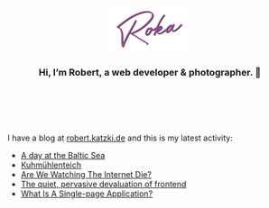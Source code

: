 <div align="center">
  <br>
  <br>
  <br>
  <br>
  <a href="https://robert.katzki.de/">
    <img width="140" src="https://github.com/ro-ka/ro-ka/blob/master/logo.svg" alt="Roka">
  </a>
  <br>
  <h3>Hi, I’m Robert, a web developer & photographer. 👋</h3>
 
  <br>
  <br>
  <br>
  <br>
</div>

I have a blog at [robert.katzki.de](https://robert.katzki.de/) and this is my latest activity:
<!-- BLOG-POST-LIST:START -->
- [A day at the Baltic Sea](https://robert.katzki.de/photos/2024/a-day-at-the-baltic-sea)
- [Kuhmühlenteich](https://robert.katzki.de/photos/2024/kuhmuhlenteich)
- [Are We Watching The Internet Die?](https://robert.katzki.de/posts/are-we-watching-the-internet-die)
- [The quiet, pervasive devaluation of frontend](https://robert.katzki.de/posts/the-quiet-pervasive-devaluation-of-frontend)
- [What Is A Single-page Application?](https://robert.katzki.de/posts/what-is-a-single-page-application)
<!-- BLOG-POST-LIST:END -->
